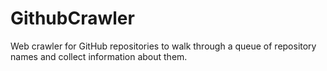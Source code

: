 # GithubCrawler
Web crawler for GitHub repositories to walk through a queue of repository names and collect information about them.
